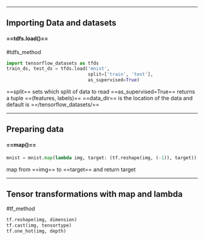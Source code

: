 ***
## Importing Data and datasets

#### ==tdfs.load()==
#tdfs_method

```python
import tensorflow_datasets as tfds
train_ds, test_ds = tfds.load('mnist', 
							  split=['train', 'test'], 
							  as_supervised=True)
```
==split== sets which split of data to read 
==as_supervised=True== returns a tuple ==(features, labels)==
==data_dir== is the location of the data and default is ==/tensorflow_datasets/==

***
## Preparing data

#### ==map()==
```python
mnist = mnist.map(lambda img, target: (tf.reshape(img, (-1)), target))
```
map from ==img== to ==target== and return target

***
## Tensor transformations with map and lambda
#tf_method

```python
tf.reshape(img, dimension)
tf.cast(img, tensortype)
tf.one_hot(img, depth)
```
